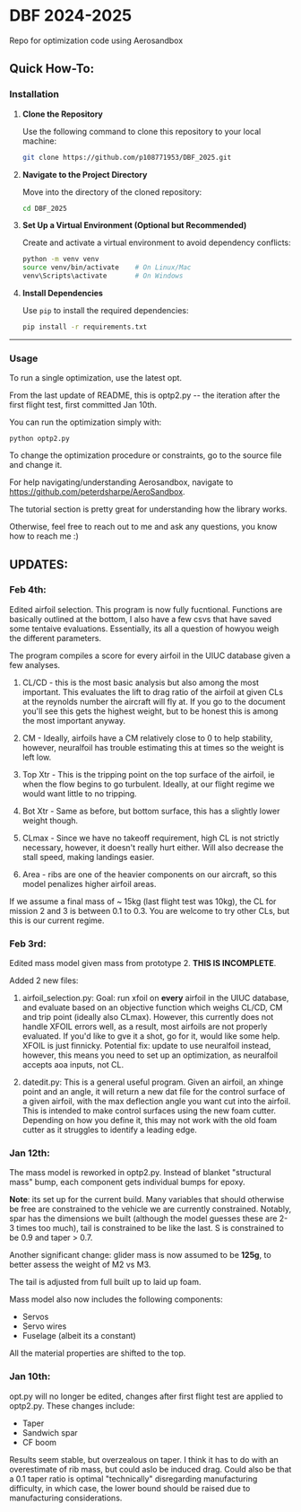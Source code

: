 # DBF 2024-2025 
Repo for optimization code using Aerosandbox

## Quick How-To:
### Installation

1. **Clone the Repository**

   Use the following command to clone this repository to your local machine:
   ```bash
   git clone https://github.com/p108771953/DBF_2025.git
   ```

2. **Navigate to the Project Directory**

   Move into the directory of the cloned repository:
   ```bash
   cd DBF_2025
   ```

3. **Set Up a Virtual Environment (Optional but Recommended)**

   Create and activate a virtual environment to avoid dependency conflicts:
   ```bash
   python -m venv venv
   source venv/bin/activate    # On Linux/Mac
   venv\Scripts\activate       # On Windows
   ```

4. **Install Dependencies**

   Use `pip` to install the required dependencies:
   ```bash
   pip install -r requirements.txt
   ```

---

### Usage
To run a single optimization, use the latest opt. 

From the last update of README, this is optp2.py -- the iteration after the first flight test, first committed Jan 10th. 

You can run the optimization simply with:

``python optp2.py``

To change the optimization procedure or constraints, go to the source file and change it.

For help navigating/understanding Aerosandbox, navigate to https://github.com/peterdsharpe/AeroSandbox.

The tutorial section is pretty great for understanding how the library works. 

Otherwise, feel free to reach out to me and ask any questions, you know how to reach me :)



## UPDATES:
### Feb 4th:

Edited airfoil selection. This program is now fully fucntional. Functions are basically outlined at the bottom, I also have a few csvs that have saved some tentaive evaluations. Essentially, its all a question of howyou weigh the different parameters.

The program compiles a score for every airfoil in the UIUC database given a few analyses. 

1. CL/CD - this is the most basic analysis but also among the most important. This evaluates the lift to drag ratio of the airfoil at given CLs at the reynolds number the aircraft will fly at. If you go to the document you'll see this gets the highest weight, but to be honest this is among the most important anyway. 

2. CM - Ideally, airfoils have a CM relatively close to 0 to help stability, however, neuralfoil has trouble estimating this at times so the weight is left low. 

3. Top Xtr - This is the tripping point on the top surface of the airfoil, ie when the flow begins to go turbulent. Ideally, at our flight regime we would want little to no tripping. 

4. Bot Xtr - Same as before, but bottom surface, this has a slightly lower weight though. 

5. CLmax - Since we have no takeoff requirement, high CL is not strictly necessary, however, it doesn't really hurt either. Will also decrease the stall speed, making landings easier.

6. Area - ribs are one of the heavier components on our aircraft, so this model penalizes higher airfoil areas.

If we assume a final mass of ~ 15kg (last flight test was 10kg), the CL for mission 2 and 3 is between 0.1 to 0.3. You are welcome to try other CLs, but this is our current regime. 

### Feb 3rd:
Edited mass model given mass from prototype 2. **THIS IS INCOMPLETE**. 

Added 2 new files:
1. airfoil_selection.py:
   Goal: run xfoil on **every** airfoil in the UIUC database, and evaluate based on an objective function which weighs CL/CD, CM and trip point (ideally also CLmax). However, this currently does not handle XFOIL errors well, as a result, most airfoils are not properly evaluated. If you'd like to gve it a shot, go for it, would like some help. XFOIL is just finnicky. Potential fix: update to use neuralfoil instead, however, this means you need to set up an optimization, as neuralfoil accepts aoa inputs, not CL. 

2. datedit.py:
   This is a general useful program. Given an airfoil, an xhinge point and an angle, it will return a new dat file for the control surface of a given airfoil, with the max deflection angle you want cut into the airfoil. This is intended to make control surfaces using the new foam cutter. Depending on how you define it, this may not work with the old foam cutter as it struggles to identify a leading edge. 

### Jan 12th:
The mass model is reworked in optp2.py. Instead of blanket "structural mass" bump, each component gets individual bumps for epoxy. 

**Note**: its set up for the current build. Many variables that should otherwise be free are constrained to the vehicle we are currently constrained. Notably, spar has the dimensions we built (although the model guesses these are 2-3 times too much), tail is constrained to be like the last. S is constrained to be 0.9 and taper > 0.7.

Another significant change: glider mass is now assumed to be **125g**, to better assess the weight of M2 vs M3. 

The tail is adjusted from full built up to laid up foam. 

Mass model also now includes the following components:
 - Servos
 - Servo wires
 - Fuselage (albeit its a constant)

All the material properties are shifted to the top. 
### Jan 10th:
opt.py will no longer be edited, changes after first flight test are applied to optp2.py. These changes include:
 - Taper
 - Sandwich spar
 - CF boom

Results seem stable, but overzealous on taper. I think it has to do with an overestimate of rib mass, but could aslo be induced drag. Could also be that a 0.1 taper ratio is optimal "technically" disregarding manufacturing difficulty, in which case, the lower bound should be raised due to manufacturing considerations.